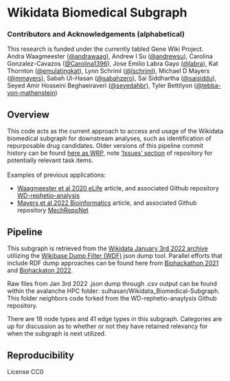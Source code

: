 # Wikidata Biomedical Subgraph 

### Contributors and Acknowledgements (alphabetical)
This research is funded under the currently tabled Gene Wiki Project.
<br>
Andra Waagmeester ([@andrawaag](https://github.com/andrawaag)), Andrew I Su ([@andrewsu](https://github.com/andrewsu)), Carolina Gonzalez-Cavazos ([@Carolina1396](https://github.com/Carolina1396)), Jose Emilio Labra Gayo ([@labra](https://github.com/labra)), Kat Thornton ([@emulatingkat](https://github.com/emulatingkat)), Lynn Schriml ([@lschriml](https://github.com/lschriml)), Michael D Mayers ([@mmayers](https://github.com/mmayers12)), Sabah Ul-Hasan ([@sabahzero](https://github.com/sabahzero)), Sai Siddhartha ([@saisiddu](https://github.com/saisiddu)), Seyed Amir Hosseini Beghaeiraveri ([@seyedahbr](https://github.com/seyedahbr)), Tyler Bettilyon ([@tebba-von-mathenstein](https://github.com/tebba-von-mathenstein))

## Overview
This code acts as the current approach to access and usage of the Wikidata biomedical subgraph for downstream analyses, such as identification of repurposable drug candidates. Older versions of this pipeline commit history can be found [here as WRP](https://github.com/sabahzero/WRP), note [‘Issues’ section](https://github.com/sabahzero/WRP/issues) of repository for potentially relevant task items.
<br>
<br>
Examples of previous applications:<br>
* [Waagmeester et al 2020 eLife](https://elifesciences.org/articles/52614) article, and associated Github repository [WD-rephetio-analysis](https://github.com/SuLab/WD-rephetio-analysis)
* [Mayers et al 2022 Bioinformatics](https://academic.oup.com/bioinformatics/article/38/10/2880/6564220) article, and associated Github repository [MechRepoNet](https://github.com/SuLab/MechRepoNet/)

## Pipeline
This subgraph is retrieved from the [Wikidata January 3rd 2022 archive](https://academictorrents.com/details/229cfeb2331ad43d4706efd435f6d78f40a3c438) utilizing the [Wikibase Dump Filter (WDF)](https://github.com/maxlath/wikibase-dump-filter) json dump tool. Parallel efforts that include RDF dump approaches can be found here from [Biohackathon 2021](https://github.com/elixir-europe/biohackathon-projects-2021/tree/main/projects/21) and [Biohackaton 2022](https://github.com/elixir-europe/biohackathon-projects-2022/tree/main/11).

Raw files from Jan 3rd 2022 .json dump through .csv output can be found within the avalanche HPC folder: sulhasan/Wikidata_Biomedical-Subgraph. This folder neighbors code forked from the WD-rephetio-anaylysis Github repository.

There are 18 node types and 41 edge types in this subgraph. Categories are up for discussion as to whether or not they have retained relevancy for when the subgraph is next utilized.<br>

## Reproducibility

License CC0
